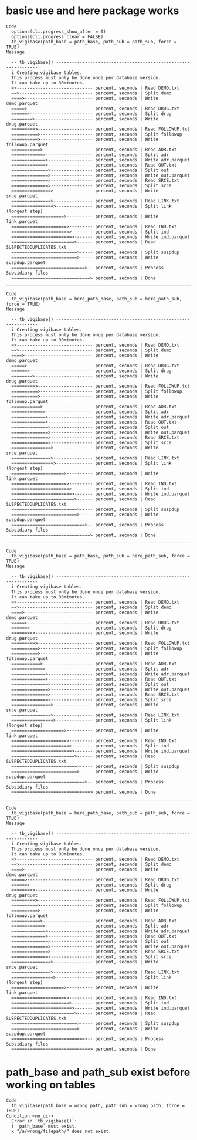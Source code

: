 # basic use and here package works

    Code
      options(cli.progress_show_after = 0)
      options(cli.progress_clear = FALSE)
      tb_vigibase(path_base = path_base, path_sub = path_sub, force = TRUE)
    Message
      
      -- tb_vigibase() ---------------------------------------------------------------
      i Creating vigibase tables.
      This process must only be done once per database version.
      It can take up to 30minutes.
      =>----------------------------- percent, seconds | Read DEMO.txt 
      ==>---------------------------- percent, seconds | Split demo 
      ====>-------------------------- percent, seconds | Write demo.parquet 
      =====>------------------------- percent, seconds | Read DRUG.txt 
      ======>------------------------ percent, seconds | Split drug 
      ========>---------------------- percent, seconds | Write drug.parquet 
      =========>--------------------- percent, seconds | Read FOLLOWUP.txt 
      ==========>-------------------- percent, seconds | Split followup 
      ==========>-------------------- percent, seconds | Write followup.parquet 
      ===========>------------------- percent, seconds | Read ADR.txt 
      ============>------------------ percent, seconds | Split adr 
      =============>----------------- percent, seconds | Write adr.parquet 
      =============>----------------- percent, seconds | Read OUT.txt 
      ==============>---------------- percent, seconds | Split out 
      ==============>---------------- percent, seconds | Write out.parquet 
      ==============>---------------- percent, seconds | Read SRCE.txt 
      ==============>---------------- percent, seconds | Split srce 
      ===============>--------------- percent, seconds | Write srce.parquet 
      ===============>--------------- percent, seconds | Read LINK.txt 
      ================>-------------- percent, seconds | Split link (longest step) 
      ====================>---------- percent, seconds | Write link.parquet 
      =====================>--------- percent, seconds | Read IND.txt 
      ======================>-------- percent, seconds | Split ind 
      =======================>------- percent, seconds | Write ind.parquet 
      ========================>------ percent, seconds | Read SUSPECTEDDUPLICATES.txt 
      =========================>----- percent, seconds | Split suspdup 
      =========================>----- percent, seconds | Write suspdup.parquet 
      ============================>-- percent, seconds | Process Subsidiary files 
      ==============================> percent, seconds | Done 
      

---

    Code
      tb_vigibase(path_base = here_path_base, path_sub = here_path_sub, force = TRUE)
    Message
      
      -- tb_vigibase() ---------------------------------------------------------------
      i Creating vigibase tables.
      This process must only be done once per database version.
      It can take up to 30minutes.
      =>----------------------------- percent, seconds | Read DEMO.txt 
      ==>---------------------------- percent, seconds | Split demo 
      ====>-------------------------- percent, seconds | Write demo.parquet 
      =====>------------------------- percent, seconds | Read DRUG.txt 
      ======>------------------------ percent, seconds | Split drug 
      ========>---------------------- percent, seconds | Write drug.parquet 
      =========>--------------------- percent, seconds | Read FOLLOWUP.txt 
      ==========>-------------------- percent, seconds | Split followup 
      ==========>-------------------- percent, seconds | Write followup.parquet 
      ===========>------------------- percent, seconds | Read ADR.txt 
      ============>------------------ percent, seconds | Split adr 
      =============>----------------- percent, seconds | Write adr.parquet 
      =============>----------------- percent, seconds | Read OUT.txt 
      ==============>---------------- percent, seconds | Split out 
      ==============>---------------- percent, seconds | Write out.parquet 
      ==============>---------------- percent, seconds | Read SRCE.txt 
      ==============>---------------- percent, seconds | Split srce 
      ===============>--------------- percent, seconds | Write srce.parquet 
      ===============>--------------- percent, seconds | Read LINK.txt 
      ================>-------------- percent, seconds | Split link (longest step) 
      ====================>---------- percent, seconds | Write link.parquet 
      =====================>--------- percent, seconds | Read IND.txt 
      ======================>-------- percent, seconds | Split ind 
      =======================>------- percent, seconds | Write ind.parquet 
      ========================>------ percent, seconds | Read SUSPECTEDDUPLICATES.txt 
      =========================>----- percent, seconds | Split suspdup 
      =========================>----- percent, seconds | Write suspdup.parquet 
      ============================>-- percent, seconds | Process Subsidiary files 
      ==============================> percent, seconds | Done 
      

---

    Code
      tb_vigibase(path_base = path_base, path_sub = here_path_sub, force = TRUE)
    Message
      
      -- tb_vigibase() ---------------------------------------------------------------
      i Creating vigibase tables.
      This process must only be done once per database version.
      It can take up to 30minutes.
      =>----------------------------- percent, seconds | Read DEMO.txt 
      ==>---------------------------- percent, seconds | Split demo 
      ====>-------------------------- percent, seconds | Write demo.parquet 
      =====>------------------------- percent, seconds | Read DRUG.txt 
      ======>------------------------ percent, seconds | Split drug 
      ========>---------------------- percent, seconds | Write drug.parquet 
      =========>--------------------- percent, seconds | Read FOLLOWUP.txt 
      ==========>-------------------- percent, seconds | Split followup 
      ==========>-------------------- percent, seconds | Write followup.parquet 
      ===========>------------------- percent, seconds | Read ADR.txt 
      ============>------------------ percent, seconds | Split adr 
      =============>----------------- percent, seconds | Write adr.parquet 
      =============>----------------- percent, seconds | Read OUT.txt 
      ==============>---------------- percent, seconds | Split out 
      ==============>---------------- percent, seconds | Write out.parquet 
      ==============>---------------- percent, seconds | Read SRCE.txt 
      ==============>---------------- percent, seconds | Split srce 
      ===============>--------------- percent, seconds | Write srce.parquet 
      ===============>--------------- percent, seconds | Read LINK.txt 
      ================>-------------- percent, seconds | Split link (longest step) 
      ====================>---------- percent, seconds | Write link.parquet 
      =====================>--------- percent, seconds | Read IND.txt 
      ======================>-------- percent, seconds | Split ind 
      =======================>------- percent, seconds | Write ind.parquet 
      ========================>------ percent, seconds | Read SUSPECTEDDUPLICATES.txt 
      =========================>----- percent, seconds | Split suspdup 
      =========================>----- percent, seconds | Write suspdup.parquet 
      ============================>-- percent, seconds | Process Subsidiary files 
      ==============================> percent, seconds | Done 
      

---

    Code
      tb_vigibase(path_base = here_path_base, path_sub = path_sub, force = TRUE)
    Message
      
      -- tb_vigibase() ---------------------------------------------------------------
      i Creating vigibase tables.
      This process must only be done once per database version.
      It can take up to 30minutes.
      =>----------------------------- percent, seconds | Read DEMO.txt 
      ==>---------------------------- percent, seconds | Split demo 
      ====>-------------------------- percent, seconds | Write demo.parquet 
      =====>------------------------- percent, seconds | Read DRUG.txt 
      ======>------------------------ percent, seconds | Split drug 
      ========>---------------------- percent, seconds | Write drug.parquet 
      =========>--------------------- percent, seconds | Read FOLLOWUP.txt 
      ==========>-------------------- percent, seconds | Split followup 
      ==========>-------------------- percent, seconds | Write followup.parquet 
      ===========>------------------- percent, seconds | Read ADR.txt 
      ============>------------------ percent, seconds | Split adr 
      =============>----------------- percent, seconds | Write adr.parquet 
      =============>----------------- percent, seconds | Read OUT.txt 
      ==============>---------------- percent, seconds | Split out 
      ==============>---------------- percent, seconds | Write out.parquet 
      ==============>---------------- percent, seconds | Read SRCE.txt 
      ==============>---------------- percent, seconds | Split srce 
      ===============>--------------- percent, seconds | Write srce.parquet 
      ===============>--------------- percent, seconds | Read LINK.txt 
      ================>-------------- percent, seconds | Split link (longest step) 
      ====================>---------- percent, seconds | Write link.parquet 
      =====================>--------- percent, seconds | Read IND.txt 
      ======================>-------- percent, seconds | Split ind 
      =======================>------- percent, seconds | Write ind.parquet 
      ========================>------ percent, seconds | Read SUSPECTEDDUPLICATES.txt 
      =========================>----- percent, seconds | Split suspdup 
      =========================>----- percent, seconds | Write suspdup.parquet 
      ============================>-- percent, seconds | Process Subsidiary files 
      ==============================> percent, seconds | Done 
      

# path_base and path_sub exist before working on tables

    Code
      tb_vigibase(path_base = wrong_path, path_sub = wrong_path, force = TRUE)
    Condition <no_dir>
      Error in `tb_vigibase()`:
      ! `path_base` must exist.
      x "/a/wrong/filepath/" does not exist.

